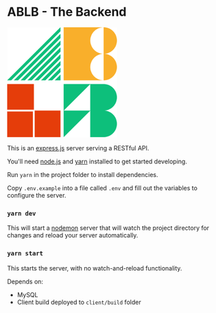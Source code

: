 # ABLB - The Backend

<img src="https://raw.githubusercontent.com/artscilab/ablb-app/master/public/ablb_color.png" width="256" height="256" title="ABLB Logo">

This is an [express.js](https://expressjs.com) server serving a RESTful API. 

You'll need [node.js](https://nodejs.org) and [yarn](https://yarnpkg.com/) installed to get started developing.

Run `yarn` in the project folder to install dependencies.

Copy `.env.example` into a file called `.env` and fill out the variables to configure the server.

### `yarn dev`

This will start a [nodemon](https://nodemon.io/) server that will watch the project directory for changes and reload your server automatically. 

### `yarn start`

This starts the server, with no watch-and-reload functionality. 

Depends on:
  - MySQL 
  - Client build deployed to `client/build` folder 